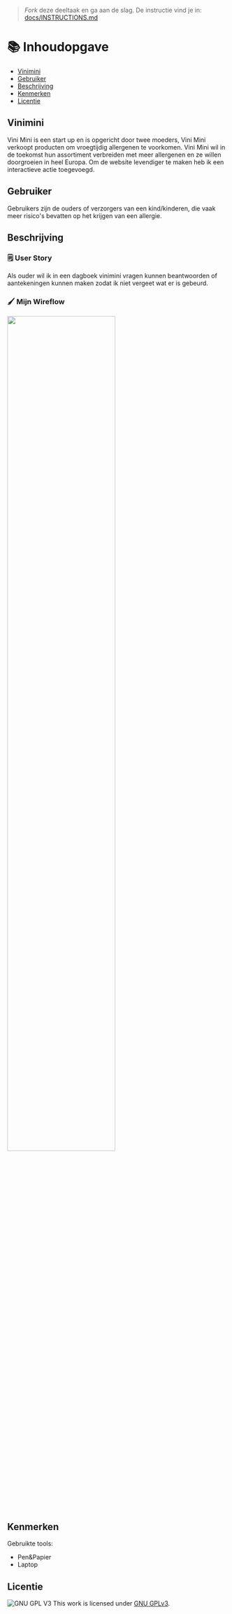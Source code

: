 > _Fork_ deze deeltaak en ga aan de slag. De instructie vind je in: [docs/INSTRUCTIONS.md](docs/INSTRUCTIONS.md)



# 📚 Inhoudopgave

  * [Vinimini](#vinimini)
  * [Gebruiker](#gebruiker)
  * [Beschrijving](#beschrijving)
  * [Kenmerken](#kenmerken)
  * [Licentie](#licentie)

## Vinimini 
<!-- Geef je opdracht een titel en schrijf in één zin wat het is -->
Vini Mini is een start up en is opgericht door twee moeders, Vini Mini verkoopt producten om vroegtijdig allergenen te voorkomen. Vini Mini wil in de toekomst hun assortiment verbreiden met meer allergenen en ze willen doorgroeien in heel Europa. Om de website levendiger te maken heb ik een interactieve actie toegevoegd.

## Gebruiker
<!-- Het is duidelijk wie de gebruiker is -->
Gebruikers zijn de ouders of verzorgers van een kind/kinderen, die vaak meer risico's bevatten op het krijgen van een allergie.

## Beschrijving
### 🗒️ User Story
<!-- Er is een User Story geschreven van de interactie -->
Als ouder wil ik in een dagboek vinimini vragen kunnen beantwoorden of aantekeningen kunnen maken zodat ik niet vergeet wat er is gebeurd.

### 🖌️ Mijn Wireflow
<!-- Toon de wireflow -->

<img src="https://user-images.githubusercontent.com/112857932/221438748-94e18376-2684-4b27-92b1-18124a634274.jpg" width="70%">

## Kenmerken
Gebruikte tools:
- Pen&Papier
- Laptop

## Licentie

![GNU GPL V3](https://www.gnu.org/graphics/gplv3-127x51.png)
This work is licensed under [GNU GPLv3](./LICENSE).
